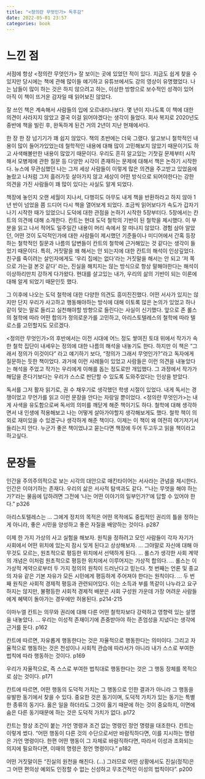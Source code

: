 ```yaml
---
title: "<정의란 무엇인가> 독후감"
date: 2022-05-01 23:57
categories: book
---
```


# 느낀 점

서점에 항상 <정의란 무엇인가> 잘 보이는 곳에 있었던 적이 있다. 지금도 쉽게 찾을 수 있지만 당시에는 책에 관해 많이들 얘기하고 유튜브에서도 강의 영상이 유명했었다. 나는 남들이 많이 하는 것은 하지 않으려고 하는, 이상한 방향으로 보수적인 성격이 있어 아직 이 책이 뜨거운 감자일 때 읽어보진 않았다.

잘 쓰인 책은 계속해서 사람들의 입에 오르내리나보다. 몇 년이 지나도록 이 책에 대한 의견이 사라지지 않았고 결국 이걸 읽어야겠다는 생각이 들었다. 회사 복지로 2020년도 중반에 책을 빌린 후, 완독하게 된건 거의 2년이 지난 현재에서다.

한 장 한 장 넘기기가 꽤 쉽지 않았다. 책의 초반에는 더욱 그랬다. 알고보니 철학적인 내용이 많이 들어가있었는데 철학적인 내용에 대해 많이 고민해보지 않았기 때문이기도 하고 사색해볼만한 내용이 많았기 때문이다. 우리도 흔히 알고있는 기찻길 문제부터 시작해서 모병제에 관한 질문 등 다양한 시각이 존재하는 문제에 대해서 책은 논하기 시작한다. 뉴스에 무관심했던 나는 그저 세상 사람들이 이렇게 많은 의견을 주고받고 있었음에 놀랐고 나처럼 그저 흘러가듯 살아가지 않고 세상이 어떤 방식으로 되어야한다는 강한 의견을 가진 사람들이 꽤 많이 있다는 사실도 알게 되었다.

책장에 놓인지 오랜 세월이 지나서, 다행히도 아무도 내게 책을 반환하라고 하지 않아 1년 반이 넘었을 쯤 드디어 다시 책을 열어보게 되었다. 조금씩 읽어보다가 속도가 갑자기 나기 시작한 때가 있었으니 도덕에 대한 관점을 논하기 시작한 5장부터다. 5장에서는 칸트의 의견에 대해 소개한다. 칸트는 현대 도덕 철학의 기반이 된 철학을 제시했다. 이 부분을 읽고 나서 적어도 일주일간 내용이 머리 속에서 잘 떠나지 않았다. 경험 삼아 알았던, 어떤 것이 도덕적인가에 대한 사람들이 제시했던 기준들이나 미디어에서 간혹 등장하는 철학적인 질문과 나름의 답변들이 칸트의 철학에 근거해있는 것 같다는 생각이 들었기 때문이다. 특히, 거짓말을 왜 해서는 안 되는지에 대한 칸트의 해석이 인상깊었다. 친구를 죽이려는 살인자에게도 ‘우리 집에는 없다’라는 거짓말을 해서는 안 되고 ‘저 쪽으로 가는걸 본것 같다’ 라는, 진실을 해치지는 않는 방식으로 항상 말해야한다는 해석이 이상하리만치 강하게 다가왔다. 현대를 살고있는 내가, 우리의 삶의 기반이 되는 이론에 대해 알게 되었기 때문인듯 했다.

그 이후에 나오는 도덕 철학에 대한 다양한 의견도 흥미진진했다. 어떤 서사가 있지는 않지만 단지 우리가 사고하고 행동해야하는 방식에 대해 이토록 많은 논의가 있었고 하나같이 맞는 말로 들리고 실천해야할 방향으로 들린다는 사실이 신기했다. 앞으로 존 롤스의 철학에 따라 어떤 합의가 정의로운가를 고민하고, 아리스토텔레스의 철학에 따라 텔로스를 고민할지도 모르겠다.

<정의란 무엇인가>의 후반에서는 이전 시대에 어느 정도 쌓여진 토대 위에서 작가가 속한 철학 집단이 내세우는 정의에 대한 나름의 해석을 내놓기도 한다. 하지만 이 책은 “그래서 정의가 이것이다” 라고 얘기하기 보다, “정의가 그래서 무엇인가?”라고 독자에게 질문하는 듯한 책이었다. 과거에 이런 사례들이 있었고 사람들은 이런 의견을 내놓았다는 해석을 주었고 작가는 우리에게 이해를 돕는 정도로만 개입했다. 그 과정에서 작가가 해답을 준다기보다는 우리가 스스로 판단할 수 있도록 도와주었다는 인상을 받았다.

독서를 그저 활자 읽기로, 권 수 채우기로 생각했던 학생 시절이 있었다. 내게 독서는 경쟁이었고 무언가를 읽고 이런 문장을 안다는 자랑일 뿐이었다. <정의란 무엇인가>는 내게 사색을 유도함으로써 독서의 의미를 깨닫게 해준 책이기도 하다. 철학에 대해 생각하면서 내 인생에 적용해보고 나는 어떻게 살아가야할지 생각해보게도 했다. 철학 책이 의외로 재미있을 수 있겠구나 생각하게 해준 책이다. 이제는 이 책이 왜 여전히 여기저기서 들리는지 안다. 누군가 좋은 책이었냐고 묻는다면 책장에 두어 두고두고 읽을 책이라고 하고싶다.

# 문장들

인간을 주의주의적으로 보는 시각의 대안으로 매킨타이어는 서사라는 관념을 제시한다. 인간은 이야기하는 존재다. 우리의 삶은 서사적 탐색과도 같다. “’나는 무엇을 해야 하는가?’라는 물음에 답하려면 그전에 ‘나는 어떤 이야기의 일부인가?’에 답할 수 있어야 한다.” p326

아리스토텔레스는 ... 그에게 정치의 목적은 어떤 목적에도 중립적인 권리의 틀을 정하는 게 아니라, 좋은 시민을 양성하고 좋은 자질을 배양하는 것이다. p287

이제 한 가지 가상의 사고 실험을 해보자. 원칙을 정하려고 모인 사람들이 각자 자기가 사회에서 어떤 위치에 있는지 잠시 잊게 된다고 상상해보자. ... 그야말로 자신에 대해 아무것도 모르는, 원초적으로 평등한 위치에서 선택하게 된다. ... 롤스가 생각한 사회 계약의 개념은 이처럼 원초적으로 평등한 위치에서 이루어지는 가상적 합의다. ... 롤스는 이 가상적 계약으로부터 두 가지 정의의 원칙이 드러난다고 믿는다. 첫 번째는 언론 및 종교의 자유 같은 기본 자유가 모든 시민에게 평등하게 주어져야 한다는 원칙이다. ... 두 번째 원칙은 사회적 경제적 평등과 관련되어있다. 이는 소득과 부를 똑같이 나누라고 요구하지는 않지만, 불평등한 사회적 경제적 배분은 사회 구성원 가운데 가장 어려운 사람들에게 혜택이 돌아가는 경우에만 허용된다. p214-215

이마누엘 칸트는 의무와 권리에 대해 다른 어떤 철학자보다 강력하고 영향력 있는 설명을 내놓았다. ... 우리는 이성적 존재이기에 존중받아야 하는 존엄성을 지녔다는 생각에 근거를 둔다. p162

칸트에 따르면, 자유롭게 행동한다는 것은 자율적으로 행동한다는 의미이다. 그리고 자율적으로 행동하는 것은 천성이나 사회적 관습에 따라서가 아니라 내가 스스로 부여한 법칙에 따라 행동하는 것이다. p169

우리가 자율적으로, 즉 스스로 부여한 법칙대로 행동한다는 것은 그 행동 장체를 목적으로 삼는 것이다. p171

칸트에 따르면, 어떤 행동의 도덕적 가치는 그 행동으로 인한 결과가 아니라 그 행동을 유발한 동기에서 찾을 수 있다. 중요한 것은 동기이며, 도덕적 가치가 있는 동기는 특별한 종류의 동기다. 옳은 일을 하더라도 그것이 옳기 때문에 하는 것이 중요하지, 이면에 숨은 다른 동기때문에 하는 것은 도덕적 가치가 없다. p172

칸트는 항상 조건이 붙는 가언 명령과 조건 없는 명령인 정언 명령을 대조한다. 칸트는 이렇게 썼다. “어떤 행동이 다른 것의 수단으로서만 바람직하다면, 이를 지시하는 명령은 가언 명령이다. 한편 어떤 행동이 그 자체로 바람직하다면, 따라서 이성과 조화되는 의지에 필요하다면, 이때의 명령은 정언 명령이다.” p182

어떤 거짓말이든 “진실의 원천을 해친다. (...) 그러므로 어떤 상황에서도 진실(정직)은 그 어떤 편의상 예외도 인정할 수 없는 신성하고 무조건적인 이성의 법칙이다”. p200
